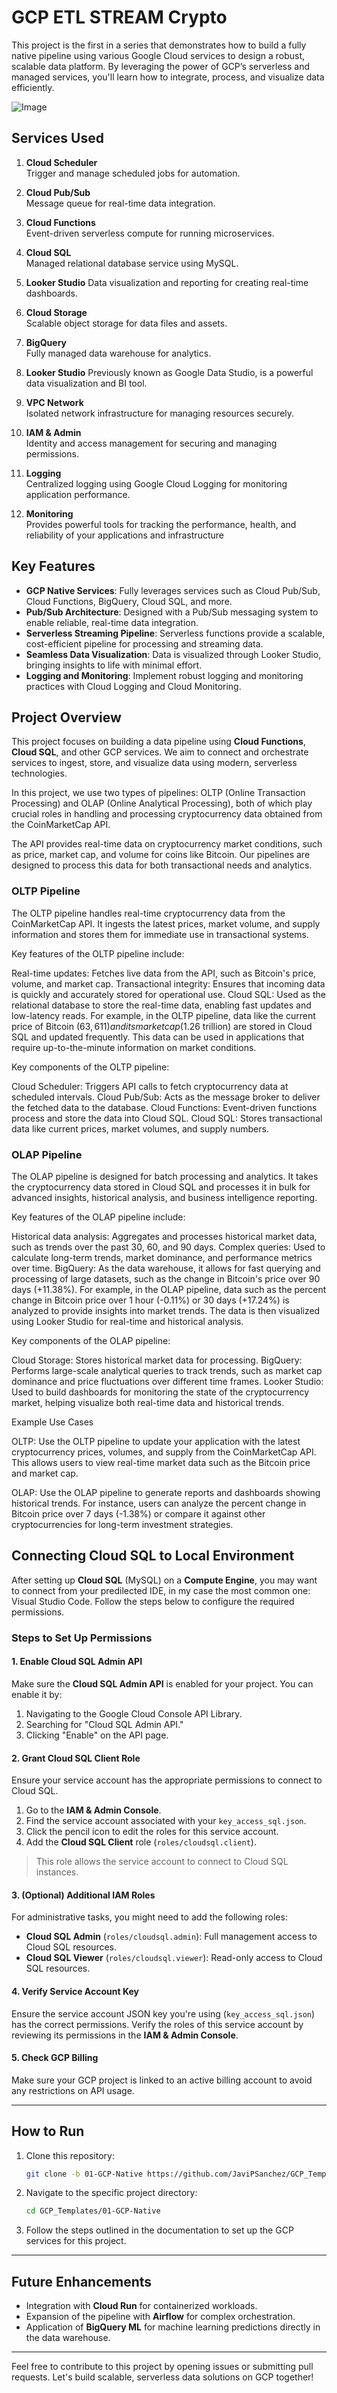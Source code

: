 # GCP ETL STREAM Crypto

This project is the first in a series that demonstrates how to build a fully native pipeline using various Google Cloud services to design a robust, scalable data platform. By leveraging the power of GCP’s serverless and managed services, you'll learn how to integrate, process, and visualize data efficiently.

![Image](../../assets/gcp-native.png "GCP ETL STREAM Crypto")

## Services Used

1. **Cloud Scheduler**  
   Trigger and manage scheduled jobs for automation.

2. **Cloud Pub/Sub**  
   Message queue for real-time data integration.

3. **Cloud Functions**  
   Event-driven serverless compute for running microservices.

4. **Cloud SQL**  
   Managed relational database service using MySQL.

5. **Looker Studio**
   Data visualization and reporting for creating real-time dashboards.

6. **Cloud Storage**  
   Scalable object storage for data files and assets.

7. **BigQuery**  
   Fully managed data warehouse for analytics.

8. **Looker Studio**
   Previously known as Google Data Studio, is a powerful data visualization and BI tool.

9. **VPC Network**  
   Isolated network infrastructure for managing resources securely.

10. **IAM & Admin**  
    Identity and access management for securing and managing permissions.

11. **Logging**  
    Centralized logging using Google Cloud Logging for monitoring application performance.

12. **Monitoring**  
    Provides powerful tools for tracking the performance, health, and reliability of your applications and infrastructure

## Key Features

- **GCP Native Services**: Fully leverages services such as Cloud Pub/Sub, Cloud Functions, BigQuery, Cloud SQL, and more.
- **Pub/Sub Architecture**: Designed with a Pub/Sub messaging system to enable reliable, real-time data integration.
- **Serverless Streaming Pipeline**: Serverless functions provide a scalable, cost-efficient pipeline for processing and streaming data.
- **Seamless Data Visualization**: Data is visualized through Looker Studio, bringing insights to life with minimal effort.
- **Logging and Monitoring**: Implement robust logging and monitoring practices with Cloud Logging and Cloud Monitoring.

## Project Overview

This project focuses on building a data pipeline using **Cloud Functions**, **Cloud SQL**, and other GCP services. We aim to connect and orchestrate services to ingest, store, and visualize data using modern, serverless technologies.

In this project, we use two types of pipelines: OLTP (Online Transaction Processing) and OLAP (Online Analytical Processing), both of which play crucial roles in handling and processing cryptocurrency data obtained from the CoinMarketCap API.

The API provides real-time data on cryptocurrency market conditions, such as price, market cap, and volume for coins like Bitcoin. Our pipelines are designed to process this data for both transactional needs and analytics.

### OLTP Pipeline

The OLTP pipeline handles real-time cryptocurrency data from the CoinMarketCap API. It ingests the latest prices, market volume, and supply information and stores them for immediate use in transactional systems.

Key features of the OLTP pipeline include:

Real-time updates: Fetches live data from the API, such as Bitcoin's price, volume, and market cap.
Transactional integrity: Ensures that incoming data is quickly and accurately stored for operational use.
Cloud SQL: Used as the relational database to store the real-time data, enabling fast updates and low-latency reads.
For example, in the OLTP pipeline, data like the current price of Bitcoin ($63,611) and its market cap ($1.26 trillion) are stored in Cloud SQL and updated frequently. This data can be used in applications that require up-to-the-minute information on market conditions.

Key components of the OLTP pipeline:

Cloud Scheduler: Triggers API calls to fetch cryptocurrency data at scheduled intervals.
Cloud Pub/Sub: Acts as the message broker to deliver the fetched data to the database.
Cloud Functions: Event-driven functions process and store the data into Cloud SQL.
Cloud SQL: Stores transactional data like current prices, market volumes, and supply numbers.

### OLAP Pipeline

The OLAP pipeline is designed for batch processing and analytics. It takes the cryptocurrency data stored in Cloud SQL and processes it in bulk for advanced insights, historical analysis, and business intelligence reporting.

Key features of the OLAP pipeline include:

Historical data analysis: Aggregates and processes historical market data, such as trends over the past 30, 60, and 90 days.
Complex queries: Used to calculate long-term trends, market dominance, and performance metrics over time.
BigQuery: As the data warehouse, it allows for fast querying and processing of large datasets, such as the change in Bitcoin's price over 90 days (+11.38%).
For example, in the OLAP pipeline, data such as the percent change in Bitcoin price over 1 hour (-0.11%) or 30 days (+17.24%) is analyzed to provide insights into market trends. The data is then visualized using Looker Studio for real-time and historical analysis.

Key components of the OLAP pipeline:

Cloud Storage: Stores historical market data for processing.
BigQuery: Performs large-scale analytical queries to track trends, such as market cap dominance and price fluctuations over different time frames.
Looker Studio: Used to build dashboards for monitoring the state of the cryptocurrency market, helping visualize both real-time data and historical trends.

Example Use Cases

OLTP: Use the OLTP pipeline to update your application with the latest cryptocurrency prices, volumes, and supply from the CoinMarketCap API. This allows users to view real-time market data such as the Bitcoin price and market cap.

OLAP: Use the OLAP pipeline to generate reports and dashboards showing historical trends. For instance, users can analyze the percent change in Bitcoin price over 7 days (-1.38%) or compare it against other cryptocurrencies for long-term investment strategies.

## Connecting Cloud SQL to Local Environment

After setting up **Cloud SQL** (MySQL) on a **Compute Engine**, you may want to connect from your predilected IDE, in my case the most common one: Visual Studio Code. Follow the steps below to configure the required permissions.

### Steps to Set Up Permissions

#### 1. Enable Cloud SQL Admin API

Make sure the **Cloud SQL Admin API** is enabled for your project. You can enable it by:

1. Navigating to the Google Cloud Console API Library.
2. Searching for "Cloud SQL Admin API."
3. Clicking "Enable" on the API page.

#### 2. Grant Cloud SQL Client Role

Ensure your service account has the appropriate permissions to connect to Cloud SQL.

1. Go to the **IAM & Admin Console**.
2. Find the service account associated with your `key_access_sql.json`.
3. Click the pencil icon to edit the roles for this service account.
4. Add the **Cloud SQL Client** role (`roles/cloudsql.client`).

> This role allows the service account to connect to Cloud SQL instances.

#### 3. (Optional) Additional IAM Roles

For administrative tasks, you might need to add the following roles:

- **Cloud SQL Admin** (`roles/cloudsql.admin`): Full management access to Cloud SQL resources.
- **Cloud SQL Viewer** (`roles/cloudsql.viewer`): Read-only access to Cloud SQL resources.

#### 4. Verify Service Account Key

Ensure the service account JSON key you're using (`key_access_sql.json`) has the correct permissions. Verify the roles of this service account by reviewing its permissions in the **IAM & Admin Console**.

#### 5. Check GCP Billing

Make sure your GCP project is linked to an active billing account to avoid any restrictions on API usage.

---

## How to Run

1. Clone this repository:
   ```bash
   git clone -b 01-GCP-Native https://github.com/JaviPSanchez/GCP_Templates.git .
   ```
2. Navigate to the specific project directory:

   ```bash
   cd GCP_Templates/01-GCP-Native
   ```

3. Follow the steps outlined in the documentation to set up the GCP services for this project.

---

## Future Enhancements

- Integration with **Cloud Run** for containerized workloads.
- Expansion of the pipeline with **Airflow** for complex orchestration.
- Application of **BigQuery ML** for machine learning predictions directly in the data warehouse.

---

Feel free to contribute to this project by opening issues or submitting pull requests. Let's build scalable, serverless data solutions on GCP together!
